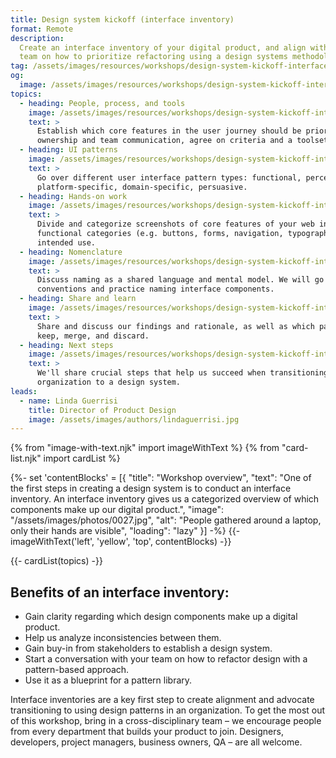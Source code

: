 ```yaml
---
title: Design system kickoff (interface inventory)
format: Remote
description:
  Create an interface inventory of your digital product, and align with your
  team on how to prioritize refactoring using a design systems methodology.
tag: /assets/images/resources/workshops/design-system-kickoff-interface-inventory/scissors.svg
og:
  image: /assets/images/resources/workshops/design-system-kickoff-interface-inventory/og-image.png
topics:
  - heading: People, process, and tools
    image: /assets/images/resources/workshops/design-system-kickoff-interface-inventory/compass.svg
    text: >
      Establish which core features in the user journey should be prioritized, clarify
      ownership and team communication, agree on criteria and a toolset.
  - heading: UI patterns
    image: /assets/images/resources/workshops/design-system-kickoff-interface-inventory/map.svg
    text: >
      Go over different user interface pattern types: functional, perceptual,
      platform-specific, domain-specific, persuasive.
  - heading: Hands-on work
    image: /assets/images/resources/workshops/design-system-kickoff-interface-inventory/scissors.svg
    text: >
      Divide and categorize screenshots of core features of your web interface by
      functional categories (e.g. buttons, forms, navigation, typography, lists) and
      intended use.
  - heading: Nomenclature
    image: /assets/images/resources/workshops/design-system-kickoff-interface-inventory/tag.svg
    text: >
      Discuss naming as a shared language and mental model. We will go over naming
      conventions and practice naming interface components.
  - heading: Share and learn
    image: /assets/images/resources/workshops/design-system-kickoff-interface-inventory/coffee.svg
    text: >
      Share and discuss our findings and rationale, as well as which patterns we would
      keep, merge, and discard.
  - heading: Next steps
    image: /assets/images/resources/workshops/design-system-kickoff-interface-inventory/check.svg
    text: >
      We'll share crucial steps that help us succeed when transitioning an
      organization to a design system.
leads:
  - name: Linda Guerrisi
    title: Director of Product Design
    image: /assets/images/authors/lindaguerrisi.jpg
---
```


{% from "image-with-text.njk" import imageWithText %}
{% from "card-list.njk" import cardList %}

{%- set 'contentBlocks' = [{
  "title": "Workshop overview",
  "text": "One of the first steps in creating a design system is to conduct an interface
inventory. An interface inventory gives us a categorized overview of which
components make up our digital product.",
  "image": "/assets/images/photos/0027.jpg",
  "alt": "People gathered around a laptop, only their hands are visible",
  "loading": "lazy"
}] -%}
{{- imageWithText('left', 'yellow', 'top', contentBlocks) -}}

{{- cardList(topics) -}}

<!-- main content -->

## Benefits of an interface inventory:

- Gain clarity regarding which design components make up a digital product.
- Help us analyze inconsistencies between them.
- Gain buy-in from stakeholders to establish a design system.
- Start a conversation with your team on how to refactor design with a
  pattern-based approach.
- Use it as a blueprint for a pattern library.

Interface inventories are a key first step to create alignment and advocate
transitioning to using design patterns in an organization. To get the most out
of this workshop, bring in a cross-disciplinary team – we encourage people from
every department that builds your product to join. Designers, developers,
project managers, business owners, QA – are all welcome.
